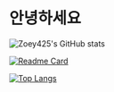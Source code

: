 # 안녕하세요
![Zoey425's GitHub stats](https://github-readme-stats.vercel.app/api?username=Zoey425&show_icons=true&theme=merko)

[![Readme Card](https://github-readme-stats.vercel.app/api/pin/?username=anuraghazra&repo=github-readme-stats)](https://github.com/Zoey425/Zoey425)

[![Top Langs](https://github-readme-stats.vercel.app/api/top-langs/?username=anuraghazra&layout=compact)](https://github.com/Zoey425/Zoey425)